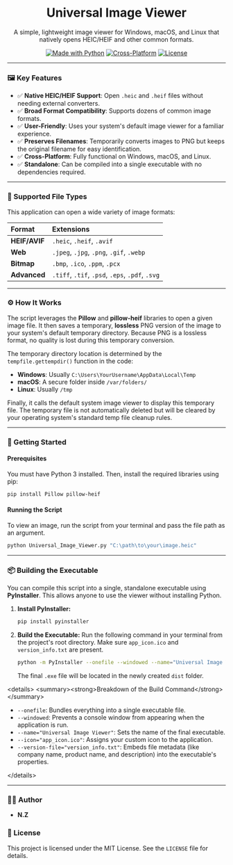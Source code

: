 <div align="center">
  <h1>Universal Image Viewer</h1>
  <p>
    A simple, lightweight image viewer for Windows, macOS, and Linux that natively opens HEIC/HEIF and other common formats.
  </p>
  
  <p>
    <a href="https://www.python.org/"><img src="https://img.shields.io/badge/Made%20with-Python-blue.svg" alt="Made with Python"></a>
    <a href="#"><img src="https://img.shields.io/badge/platform-windows%20%7C%20macos%20%7C%20linux-lightgrey" alt="Cross-Platform"></a>
    <a href="LICENSE"><img src="https://img.shields.io/badge/license-MIT-green" alt="License"></a>
  </p>
</div>

---

### 🖼️ Key Features

-   ✅ **Native HEIC/HEIF Support**: Open `.heic` and `.heif` files without needing external converters.
-   ✅ **Broad Format Compatibility**: Supports dozens of common image formats.
-   ✅ **User-Friendly**: Uses your system's default image viewer for a familiar experience.
-   ✅ **Preserves Filenames**: Temporarily converts images to PNG but keeps the original filename for easy identification.
-   ✅ **Cross-Platform**: Fully functional on Windows, macOS, and Linux.
-   ✅ **Standalone**: Can be compiled into a single executable with no dependencies required.

---

### 📁 Supported File Types

This application can open a wide variety of image formats:

| Format        | Extensions                  |
| :------------ | :-------------------------- |
| **HEIF/AVIF** | `.heic`, `.heif`, `.avif`   |
| **Web** | `.jpeg`, `.jpg`, `.png`, `.gif`, `.webp` |
| **Bitmap** | `.bmp`, `.ico`, `.ppm`, `.pcx` |
| **Advanced** | `.tiff`, `.tif`, `.psd`, `.eps`, `.pdf`, `.svg` |

---

### ⚙️ How It Works

The script leverages the **Pillow** and **pillow-heif** libraries to open a given image file. It then saves a temporary, **lossless** PNG version of the image to your system's default temporary directory. Because PNG is a lossless format, no quality is lost during this temporary conversion.

The temporary directory location is determined by the `tempfile.gettempdir()` function in the code:
* **Windows**: Usually `C:\Users\YourUsername\AppData\Local\Temp`
* **macOS**: A secure folder inside `/var/folders/`
* **Linux**: Usually `/tmp`

Finally, it calls the default system image viewer to display this temporary file. The temporary file is not automatically deleted but will be cleared by your operating system's standard temp file cleanup rules.

---

### 🚀 Getting Started

#### Prerequisites

You must have Python 3 installed. Then, install the required libraries using pip:
```bash
pip install Pillow pillow-heif
````

#### Running the Script

To view an image, run the script from your terminal and pass the file path as an argument.

```bash
python Universal_Image_Viewer.py "C:\path\to\your\image.heic"
```

-----

### 📦 Building the Executable

You can compile this script into a single, standalone executable using **PyInstaller**. This allows anyone to use the viewer without installing Python.

1.  **Install PyInstaller:**

    ```bash
    pip install pyinstaller
    ```

2.  **Build the Executable:**
    Run the following command in your terminal from the project's root directory. Make sure `app_icon.ico` and `version_info.txt` are present.

    ```bash
    python -m PyInstaller --onefile --windowed --name="Universal Image Viewer" --icon="app_icon.ico" --version-file="version_info.txt" Universal_Image_Viewer.py
    ```

    The final `.exe` file will be located in the newly created `dist` folder.

\<details\>
\<summary\>\<strong\>Breakdown of the Build Command\</strong\>\</summary\>

  - `--onefile`: Bundles everything into a single executable file.
  - `--windowed`: Prevents a console window from appearing when the application is run.
  - `--name="Universal Image Viewer"`: Sets the name of the final executable.
  - `--icon="app_icon.ico"`: Assigns your custom icon to the application.
  - `--version-file="version_info.txt"`: Embeds file metadata (like company name, product name, and description) into the executable's properties.

\</details\>

-----

### 👨‍💻 Author

  * **N.Z**

### 📜 License

This project is licensed under the MIT License. See the `LICENSE` file for details.
